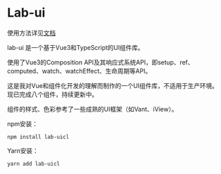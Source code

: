 # Lab-ui
使用方法详见[文档](https://lb1022.gitee.io/lab-ui-web)

lab-ui 是一个基于Vue3和TypeScript的UI组件库。

使用了Vue3的Composition API及其响应式系统API，即setup、ref、computed、watch、watchEffect、生命周期等API。

这是我对Vue和组件化开发的理解而制作的一个UI组件库，不适用于生产环境。 现已完成八个组件，持续更新中。

组件的样式、色彩参考了一些成熟的UI框架（如Vant、iView）。

npm安装：
```
npm install lab-uicl
```
Yarn安装：
```
yarn add lab-uicl
```
